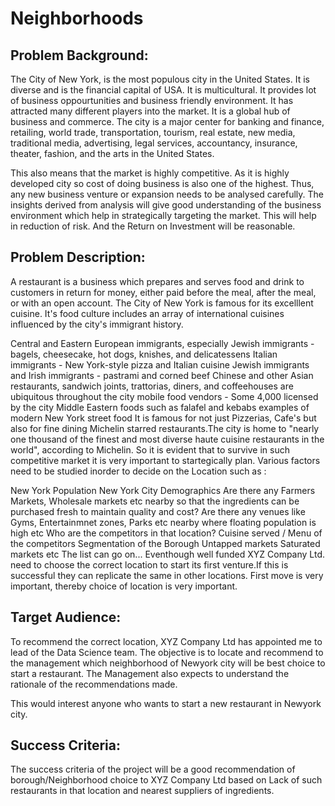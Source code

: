 # Neighborhoods



## Problem Background:

The City of New York, is the most populous city in the United States. It is diverse and is the financial capital of USA. It is multicultural. It provides lot of business oppourtunities and business friendly environment. It has attracted many different players into the market. It is a global hub of business and commerce. The city is a major center for banking and finance, retailing, world trade, transportation, tourism, real estate, new media, traditional media, advertising, legal services, accountancy, insurance, theater, fashion, and the arts in the United States.

This also means that the market is highly competitive. As it is highly developed city so cost of doing business is also one of the highest. Thus, any new business venture or expansion needs to be analysed carefully. The insights derived from analysis will give good understanding of the business environment which help in strategically targeting the market. This will help in reduction of risk. And the Return on Investment will be reasonable.

## Problem Description:

A restaurant is a business which prepares and serves food and drink to customers in return for money, either paid before the meal, after the meal, or with an open account. The City of New York is famous for its excelllent cuisine. It's food culture includes an array of international cuisines influenced by the city's immigrant history.

Central and Eastern European immigrants, especially Jewish immigrants - bagels, cheesecake, hot dogs, knishes, and delicatessens Italian immigrants - New York-style pizza and Italian cuisine Jewish immigrants and Irish immigrants - pastrami and corned beef Chinese and other Asian restaurants, sandwich joints, trattorias, diners, and coffeehouses are ubiquitous throughout the city mobile food vendors - Some 4,000 licensed by the city Middle Eastern foods such as falafel and kebabs examples of modern New York street food It is famous for not just Pizzerias, Cafe's but also for fine dining Michelin starred restaurants.The city is home to "nearly one thousand of the finest and most diverse haute cuisine restaurants in the world", according to Michelin. So it is evident that to survive in such competitive market it is very important to startegically plan. Various factors need to be studied inorder to decide on the Location such as :

New York Population New York City Demographics Are there any Farmers Markets, Wholesale markets etc nearby so that the ingredients can be purchased fresh to maintain quality and cost? Are there any venues like Gyms, Entertainmnet zones, Parks etc nearby where floating population is high etc Who are the competitors in that location? Cuisine served / Menu of the competitors Segmentation of the Borough Untapped markets Saturated markets etc The list can go on... Eventhough well funded XYZ Company Ltd. need to choose the correct location to start its first venture.If this is successful they can replicate the same in other locations. First move is very important, thereby choice of location is very important.

## Target Audience:

To recommend the correct location, XYZ Company Ltd has appointed me to lead of the Data Science team. The objective is to locate and recommend to the management which neighborhood of Newyork city will be best choice to start a restaurant. The Management also expects to understand the rationale of the recommendations made.

This would interest anyone who wants to start a new restaurant in Newyork city.

## Success Criteria:

The success criteria of the project will be a good recommendation of borough/Neighborhood choice to XYZ Company Ltd based on Lack of such restaurants in that location and nearest suppliers of ingredients.
